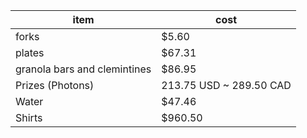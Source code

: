 | item | cost|
|-------|---|
| forks | $5.60 |
| plates | $67.31 |
| granola bars and clemintines | $86.95 |
| Prizes (Photons) | 213.75 USD ~ 289.50 CAD| 
| Water | $47.46 |
| Shirts | $960.50 |
